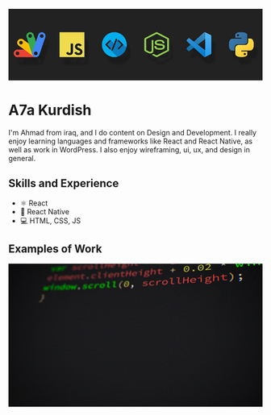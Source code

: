 ![Design and Development](https://raw.githubusercontent.com/A7a-Kurdish/A7a-Kurdish/main/javascript-google-node-js-html-microsoft-visual-studio-hd-wallpaper-preview.jpg)

# A7a Kurdish
I'm Ahmad from iraq, and I do content on Design and Development. I really enjoy learning languages and frameworks like React and React Native, as well as work in WordPress. I also enjoy wireframing, ui, ux, and design in general. 

## Skills and Experience
* ⚛ React
* 📱 React Native
* 💻 HTML, CSS, JS

## Examples of Work
<img src="https://raw.githubusercontent.com/A7a-Kurdish/A7a-Kurdish/main/gif.gif" width="512" >
